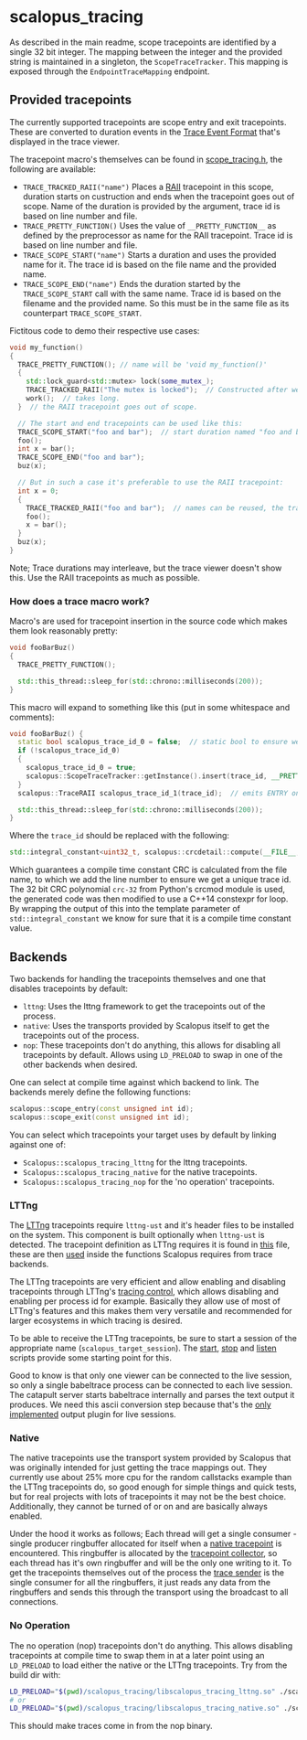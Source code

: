 # scalopus_tracing

As described in the main readme, scope tracepoints are identified by a single 32 bit integer. The mapping between the
integer and the provided string is maintained in a singleton, the `ScopeTraceTracker`. This mapping is exposed through
the `EndpointTraceMapping` endpoint.

## Provided tracepoints
The currently supported tracepoints are scope entry and exit tracepoints. These are converted to duration events in the
[Trace Event Format][trace_event_format] that's displayed in the trace viewer.

The tracepoint macro's themselves can be found in
[scope_tracing.h](/scalopus_tracing/include/scalopus_tracing/scope_tracing.h), the following are available:

- `TRACE_TRACKED_RAII("name")` Places a [RAII][RAII] tracepoint in this scope, duration starts on custruction and ends
  when the tracepoint goes out of scope. Name of the duration is provided by the argument, trace id is based on line
  number and file.
- `TRACE_PRETTY_FUNCTION()` Uses the value of `__PRETTY_FUNCTION__` as defined by the preprocessor as name for the RAII
  tracepoint. Trace id is based on line number and file.
- `TRACE_SCOPE_START("name")` Starts a duration and uses the provided name for it. The trace id is based on the file
  name and the provided name.
- `TRACE_SCOPE_END("name")` Ends the duration started by the `TRACE_SCOPE_START` call with the same name. Trace id is
  based on the filename and the provided name. So this must be in the same file as its counterpart `TRACE_SCOPE_START`.


Fictitous code to demo their respective use cases:
```cpp
void my_function()
{
  TRACE_PRETTY_FUNCTION(); // name will be 'void my_function()'
  {
    std::lock_guard<std::mutex> lock(some_mutex_);
    TRACE_TRACKED_RAII("The mutex is locked");  // Constructed after we've acquired the mutex.
    work();  // takes long.
  }  // the RAII tracepoint goes out of scope.

  // The start and end tracepoints can be used like this:
  TRACE_SCOPE_START("foo and bar");  // start duration named "foo and bar"
  foo();
  int x = bar();
  TRACE_SCOPE_END("foo and bar");
  buz(x);

  // But in such a case it's preferable to use the RAII tracepoint:
  int x = 0;
  {
    TRACE_TRACKED_RAII("foo and bar");  // names can be reused, the trace_id is all that needs to be unique.
    foo();
    x = bar();
  }
  buz(x);
}
```

Note; Trace durations may interleave, but the trace viewer doesn't show this. Use the RAII tracepoints as much as
possible.


### How does a trace macro work?

Macro's are used for tracepoint insertion in the source code which makes them look reasonably pretty:
```cpp
void fooBarBuz()
{
  TRACE_PRETTY_FUNCTION();

  std::this_thread::sleep_for(std::chrono::milliseconds(200));
}
```

This macro will expand to something like this (put in some whitespace and comments):
```cpp
void fooBarBuz() {
  static bool scalopus_trace_id_0 = false;  // static bool to ensure we only store the mapping once.
  if (!scalopus_trace_id_0)
  {
    scalopus_trace_id_0 = true;
    scalopus::ScopeTraceTracker::getInstance().insert(trace_id, __PRETTY_FUNCTION__);  // mapping insert is thread safe
  }
  scalopus::TraceRAII scalopus_trace_id_1(trace_id);  // emits ENTRY on constructor, EXIT on destructor

  std::this_thread::sleep_for(std::chrono::milliseconds(200));
}
```
Where the `trace_id` should be replaced with the following:
```cpp
std::integral_constant<uint32_t, scalopus::crcdetail::compute(__FILE__,sizeof(__FILE__) -1)>::value + __LINE__
```
Which guarantees a compile time constant CRC is calculated from the file name, to which we add the line number to ensure
we get a unique trace id. The 32 bit CRC polynomial `crc-32` from Python's crcmod module is used, the generated code
was then modified to use a C++14 constexpr for loop. By wrapping the output of this into the template parameter of
`std::integral_constant` we know for sure that it is a compile time constant value.


## Backends

Two backends for handling the tracepoints themselves and one that disables tracepoints by default:
- `lttng`: Uses the lttng framework to get the tracepoints out of the process.
- `native`: Uses the transports provided by Scalopus itself to get the tracepoints out of the process.
- `nop`: These tracepoints don't do anything, this allows for disabling all tracepoints by default. Allows using
  `LD_PRELOAD` to swap in one of the other backends when desired.

One can select at compile time against which backend to link. The backends merely define the following functions:
```cpp
scalopus::scope_entry(const unsigned int id);
scalopus::scope_exit(const unsigned int id);
```

You can select which tracepoints your target uses by default by linking against one of:
- `Scalopus::scalopus_tracing_lttng` for the lttng tracepoints.
- `Scalopus::scalopus_tracing_native` for the native tracepoints.
- `Scalopus::scalopus_tracing_nop` for the 'no operation' tracepoints.


### LTTng

The [LTTng][lttng] tracepoints require `lttng-ust` and it's header files to be installed on the system. This component
is built optionally when `lttng-ust` is detected. The tracepoint definition as LTTng requires it is found in
[this](/scalopus_tracing/src/lttng/scope_tracepoint_lttng_definition.h) file, these are then
[used](/scalopus_tracing/src/lttng/lttng_tracepoint.cpp) inside the functions Scalopus requires from trace backends.

The LTTng tracepoints are very efficient and allow enabling and disabling tracepoints through LTTng's
[tracing control][tracing_control], which allows disabling and enabling per process id for example. Basically they
allow use of most of LTTng's features and this makes them very versatile and recommended for larger ecosystems in which
tracing is desired.

To be able to receive the LTTng tracepoints, be sure to start a session of the appropriate name
(`scalopus_target_session`).
The [start](/scalopus_tracing/test/start), [stop](/scalopus_tracing/test/stop) and
[listen](/scalopus_tracing/test/listen) scripts provide some starting point for this.

Good to know is that only one viewer can be connected to the live session, so only a single babeltrace process can be
connected to each live session. The catapult server starts babeltrace internally and parses the text output it produces.
We need this ascii conversion step because that's the [only implemented](https://github.com/efficios/babeltrace/blob/5223ed80d6517378def2da969c96b177ccc98e4d/formats/lttng-live/lttng-live-plugin.c#L325-L330)
output plugin for live sessions.


### Native
The native tracepoints use the transport system provided by Scalopus that was originally intended for just getting the
trace mappings out. They currently use about 25% more cpu for the random callstacks example than the LTTng tracepoints
do, so good enough for simple things and quick tests, but for real projects with lots of tracepoints it may not be the
best choice. Additionally, they cannot be turned of or on and are basically always enabled.

Under the hood it works as follows; Each thread will get a single consumer - single producer ringbuffer allocated for
itself when a 
[native tracepoint](/scalopus_tracing/src/native/native_tracepoint.cpp) is encountered. This ringbuffer is allocated by
the [tracepoint collector](/scalopus_tracing/src/native/tracepoint_collector_native.cpp), so each thread has it's own
ringbuffer and will be the only one writing to it. To get the tracepoints themselves out of the process the
[trace sender](/scalopus_tracing/src/native/endpoint_native_trace_sender.cpp) is the single consumer for all the
ringbuffers, it just reads any data from the ringbuffers and sends this through the transport using the broadcast
to all connections.

### No Operation
The no operation (nop) tracepoints don't do anything. This allows disabling tracepoints at compile time to swap them in
at a later point using an `LD_PRELOAD` to load either the native or the LTTng tracepoints. Try from the build dir with:
```bash
LD_PRELOAD="$(pwd)/scalopus_tracing/libscalopus_tracing_lttng.so" ./scalopus_examples/example_scope_tracepoints_nop
# or
LD_PRELOAD="$(pwd)/scalopus_tracing/libscalopus_tracing_native.so" ./scalopus_examples/example_scope_tracepoints_nop  
```
This should make traces come in from the nop binary.





[trace_event_format]: https://docs.google.com/document/d/1CvAClvFfyA5R-PhYUmn5OOQtYMH4h6I0nSsKchNAySU/
[RAII]: https://en.wikipedia.org/wiki/Resource_acquisition_is_initialization
[lttng]: https://lttng.org/
[tracing_control]: https://lttng.org/docs/v2.10/#doc-controlling-tracing
